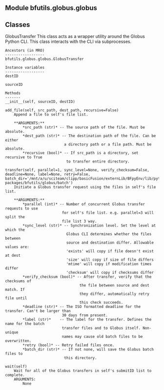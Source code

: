 Module bfutils.globus.globus
----------------------------

Classes
-------
GlobusTransfer 
    This class acts as a wrapper utility around the Globus Python CLI.
    This class interacts with the CLI via subprocesses.

    Ancestors (in MRO)
    ------------------
    bfutils.globus.globus.GlobusTransfer

    Instance variables
    ------------------
    destID

    sourceID

    Methods
    -------
    __init__(self, sourceID, destID)

    add_file(self, src_path, dest_path, recursive=False)
        Append a file to self's file list.

        **ARGUMENTS:**  
            *src_path (str)* -- The source path of the file. Must be absolute.  
            *dest_path (str)* -- The destination path of the file. Can be either
                               a directory path or a file path. Must be absolute.  
            *recursive (bool)* -- If src_path is a directory, set recursive to True
                                to transfer entire directory.

    transfer(self, parallel=1, sync_level=None, verify_checksum=False, deadline=None, label=None, retry=False, batch_dir='/mnt/a/u/sciteam/clipp/basicFusion/externLib/BFpyEnv/lib/python2.7/site-packages/bfutils/globus/batch')
        Initiate a Globus transfer request using the files in self's file list.

        **ARGUMENTS:**  
            *parallel (int)* -- Number of concurrent Globus transfer requests to use
                              for self's file list. e.g. parallel=3 will split the 
                              file list 3 way.  
            *sync_level (str)* -- Synchronization level. Set the level at which the 
                                Globus CLI determines whether the files between
                                source and destination differ. Allowable values are:  
                                'exists' will copy if file doesn't exist at dest  
                                'size' will copy if size of file differs  
                                'mtime' will copy if modification times differ  
                                'checksum' will copy if checksums differ  
            *verify_checksum (bool)* -- After transfer, verify that the checksums of
                                      the file between source and dest match. If
                                      they differ, automatically retry file until
                                      this check succeeds.
            *deadline (str)* -- The ISO formatted deadline for the transfer. Can't be larger than
                              30 days from present.  
            *label (str)*    -- The label for the transfer. Defines the name for the batch
                              transfer files and to Globus itself. Non-unique
                              names may cause old batch files to be overwritten.  
            *retry (bool)* -- Retry failed files once.  
            *batch_dir (str)* -- If not none, will save the Globus batch files to
                               this directory.

    wait(self)
        Wait for all of the Globus transfers in self's submitID list to complete.
        ARGUMENTS:
            None
